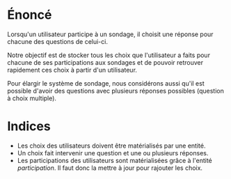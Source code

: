 # Énoncé

Lorsqu'un utilisateur participe à un sondage, il choisit une réponse pour chacune des questions de celui-ci. 

Notre objectif est de stocker tous les choix que l'utilisateur a faits pour chacune de ses participations aux sondages et de pouvoir retrouver rapidement ces choix à partir d'un utilisateur.

Pour élargir le système de sondage, nous considérons aussi qu'il est possible d'avoir des questions avec plusieurs réponses possibles (question à choix multiple).

# Indices

- Les choix des utilisateurs doivent être matérialisés par une entité.
- Un choix fait intervenir une question et une ou plusieurs réponses.
- Les participations des utilisateurs sont matérialisées grâce à l'entité *participation*. Il faut donc la mettre à jour pour rajouter les choix.
